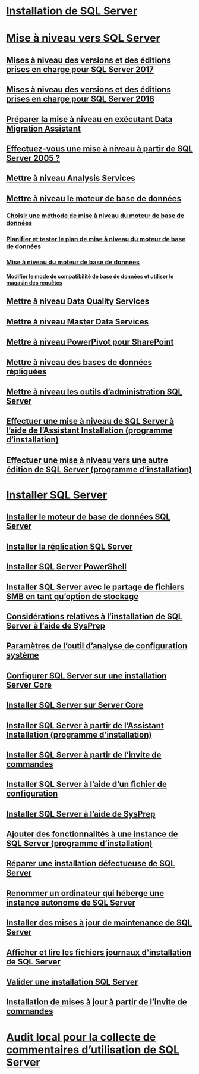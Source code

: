 # [Installation de SQL Server](installation-for-sql-server.md)  
# [Mise à niveau vers SQL Server](upgrade-sql-server.md)  
## [Mises à niveau des versions et des éditions prises en charge pour SQL Server 2017](supported-version-and-edition-upgrades-2017.md)  
## [Mises à niveau des versions et des éditions prises en charge pour SQL Server 2016](supported-version-and-edition-upgrades.md)  
## [Préparer la mise à niveau en exécutant Data Migration Assistant](prepare-for-upgrade-by-running-data-migration-assistant.md)  
## [Effectuez-vous une mise à niveau à partir de SQL Server 2005 ?](are-you-upgrading-from-sql-server-2005.md)  
## [Mettre à niveau Analysis Services](upgrade-analysis-services.md)  
## [Mettre à niveau le moteur de base de données](upgrade-database-engine.md)  
### [Choisir une méthode de mise à niveau du moteur de base de données](choose-a-database-engine-upgrade-method.md)  
### [Planifier et tester le plan de mise à niveau du moteur de base de données](plan-and-test-the-database-engine-upgrade-plan.md)  
### [Mise à niveau du moteur de base de données](complete-the-database-engine-upgrade.md)  
#### [Modifier le mode de compatibilité de base de données et utiliser le magasin des requêtes](change-the-database-compatibility-mode-and-use-the-query-store.md)  
## [Mettre à niveau Data Quality Services](upgrade-data-quality-services.md)  
## [Mettre à niveau Master Data Services](upgrade-master-data-services.md)  
## [Mettre à niveau PowerPivot pour SharePoint](upgrade-power-pivot-for-sharepoint.md)  
## [Mettre à niveau des bases de données répliquées](upgrade-replicated-databases.md)  
## [Mettre à niveau les outils d’administration SQL Server](upgrade-sql-server-management-tools.md)  
## [Effectuer une mise à niveau de SQL Server à l’aide de l’Assistant Installation (programme d’installation)](upgrade-sql-server-using-the-installation-wizard-setup.md)  
## [Effectuer une mise à niveau vers une autre édition de SQL Server (programme d’installation)](upgrade-to-a-different-edition-of-sql-server-setup.md)  
# [Installer SQL Server](install-sql-server.md)  
## [Installer le moteur de base de données SQL Server](install-sql-server-database-engine.md)  
## [Installer la réplication SQL Server](install-sql-server-replication.md)  
## [Installer SQL Server PowerShell](install-sql-server-powershell.md)  
## [Installer SQL Server avec le partage de fichiers SMB en tant qu’option de stockage](install-sql-server-with-smb-fileshare-as-a-storage-option.md)  
## [Considérations relatives à l’installation de SQL Server à l’aide de SysPrep](considerations-for-installing-sql-server-using-sysprep.md)  
## [Paramètres de l’outil d’analyse de configuration système](check-parameters-for-the-system-configuration-checker.md)  
## [Configurer SQL Server sur une installation Server Core](configure-sql-server-on-a-server-core-installation.md)  
## [Installer SQL Server sur Server Core](install-sql-server-on-server-core.md)  
## [Installer SQL Server à partir de l’Assistant Installation (programme d’installation)](install-sql-server-from-the-installation-wizard-setup.md)
## [Installer SQL Server à partir de l’invite de commandes](install-sql-server-2016-from-the-command-prompt.md)  
## [Installer SQL Server à l’aide d’un fichier de configuration](install-sql-server-2016-using-a-configuration-file.md)  
## [Installer SQL Server à l’aide de SysPrep](install-sql-server-using-sysprep.md)  
## [Ajouter des fonctionnalités à une instance de SQL Server (programme d’installation)](add-features-to-an-instance-of-sql-server-2016-setup.md)  
## [Réparer une installation défectueuse de SQL Server](repair-a-failed-sql-server-installation.md)  
## [Renommer un ordinateur qui héberge une instance autonome de SQL Server](rename-a-computer-that-hosts-a-stand-alone-instance-of-sql-server.md)  
## [Installer des mises à jour de maintenance de SQL Server](install-sql-server-servicing-updates.md)  
## [Afficher et lire les fichiers journaux d'installation de SQL Server](view-and-read-sql-server-setup-log-files.md)  
## [Valider une installation SQL Server](validate-a-sql-server-installation.md)  
## [Installation de mises à jour à partir de l’invite de commandes](installing-updates-from-the-command-prompt.md)  
# [Audit local pour la collecte de commentaires d’utilisation de SQL Server](local-audit-for-sql-server-usage-feedback-collection.md)  

